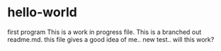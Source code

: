 # hello-world
first program
This is a work in progress file. 
This is a branched out readme.md. this file gives a good idea of me..
new test.. will this work?
